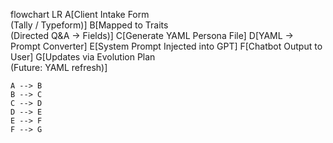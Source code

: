 flowchart LR
    A[Client Intake Form<br/>(Tally / Typeform)]
    B[Mapped to Traits<br/>(Directed Q&A → Fields)]
    C[Generate YAML Persona File]
    D[YAML → Prompt Converter]
    E[System Prompt Injected into GPT]
    F[Chatbot Output to User]
    G[Updates via Evolution Plan<br/>(Future: YAML refresh)]

    A --> B
    B --> C
    C --> D
    D --> E
    E --> F
    F --> G
